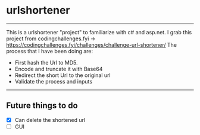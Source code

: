 # urlshortener
----
This is a urlshortener "project" to familiarize with c# and asp.net. I grab this project from codingchallenges.fyi -> https://codingchallenges.fyi/challenges/challenge-url-shortener/
The process that I have been doing are: 
- First hash the Url to MD5.
- Encode and truncate it with Base64
- Redirect the short Url to the original url
- Validate the process and inputs

---
## Future things to do
-  [x] Can delete the shortened url
- [ ] GUI
